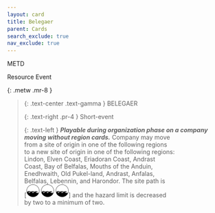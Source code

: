 ```yaml
---
layout: card
title: Belegaer
parent: Cards
search_exclude: true
nav_exclude: true
---
```


<style>
  card {
  font-style: normal;
  font-weight: 400;
  color: white;
  font-size: 3em;
  margin: 0;
  -webkit-text-stroke: 1px black;
}
</style>

METD

Resource Event


{: .metw .mr-8 }
> {: .text-center .text-gamma }
> BELEGAER
> 
> {: .text-right .pr-4 }
> Short-event
> 
> {: .text-left }
> _**Playable during organization phase on a company  
> moving without region cards.**_ Company may move  
> from a site of origin in one of the following regions  
> to a new site of origin in one of the following regions:  
> Lindon, Elven Coast, Eriadoran Coast, Andrast  
> Coast, Bay of Belfalas, Mouths of the Anduin,  
> Enedhwaith, Old Pukel-land, Andrast, Anfalas,  
> Belfalas, Lebennin, and Harondor. The site path is  
> \[![](/assets/images/coastalsea.svg) ![](/assets/images/coastalsea.svg) ![](/assets/images/coastalsea.svg)] and the hazard limit is decreased  
> by two to a minimum of two. 

